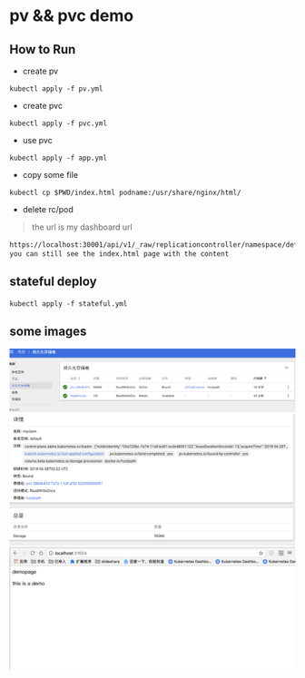 # pv && pvc demo

## How to Run

* create pv

```code
kubectl apply -f pv.yml
```

* create pvc

```code
kubectl apply -f pvc.yml
```

* use pvc

```code
kubectl apply -f app.yml
```

* copy some file

```code
kubectl cp $PWD/index.html podname:/usr/share/nginx/html/
```

* delete rc/pod

> the url is my dashboard url

```code
https://localhost:30001/api/v1/_raw/replicationcontroller/namespace/default/name/mynignx
you can still see the index.html page with the content
```

## stateful deploy

```code
kubectl apply -f stateful.yml
```

## some images

![page](./images/1.png)
![page](./images/2.png)
![page](./images/3.png)